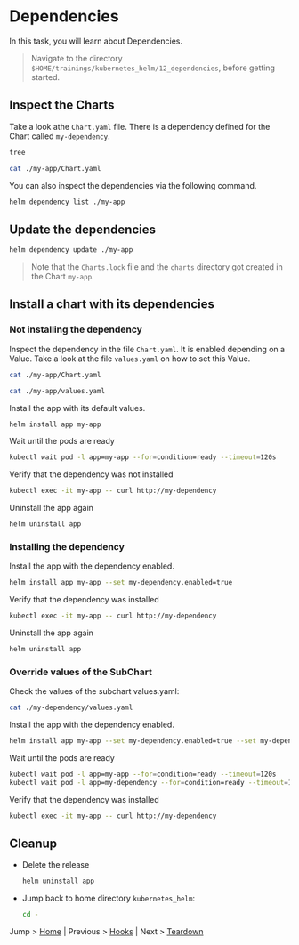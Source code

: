 # Dependencies

In this task, you will learn about Dependencies.

> Navigate to the directory `$HOME/trainings/kubernetes_helm/12_dependencies`, before getting started.

## Inspect the Charts

Take a look athe `Chart.yaml` file. There is a dependency defined for the Chart called `my-dependency`.
```bash
tree

cat ./my-app/Chart.yaml
```

You can also inspect the dependencies via the following command.
```bash
helm dependency list ./my-app 
```

## Update the dependencies

```bash
helm dependency update ./my-app
```
> Note that the `Charts.lock` file and the `charts` directory got created in the Chart `my-app`.

## Install a chart with its dependencies

### Not installing the dependency

Inspect the dependency in the file `Chart.yaml`. It is enabled depending on a Value. Take a look at the file `values.yaml` on how to set this Value.
```bash
cat ./my-app/Chart.yaml

cat ./my-app/values.yaml
```

Install the app with its default values.
```bash
helm install app my-app
```

Wait until the pods are ready
```bash
kubectl wait pod -l app=my-app --for=condition=ready --timeout=120s
```

Verify that the dependency was not installed
```bash
kubectl exec -it my-app -- curl http://my-dependency
```

Uninstall the app again
```bash
helm uninstall app
```

### Installing the dependency

Install the app with the dependency enabled.
```bash
helm install app my-app --set my-dependency.enabled=true
```

Verify that the dependency was installed
```bash
kubectl exec -it my-app -- curl http://my-dependency
```

Uninstall the app again
```bash
helm uninstall app
```

### Override values of the SubChart

Check the values of the subchart values.yaml:

```bash
cat ./my-dependency/values.yaml
```

Install the app with the dependency enabled.
```bash
helm install app my-app --set my-dependency.enabled=true --set my-dependency.content="Bonjour Helm"
```

Wait until the pods are ready
```bash
kubectl wait pod -l app=my-app --for=condition=ready --timeout=120s
kubectl wait pod -l app=my-dependency --for=condition=ready --timeout=120s
```

Verify that the dependency was installed
```bash
kubectl exec -it my-app -- curl http://my-dependency
```

## Cleanup 
* Delete the release
  ```bash
  helm uninstall app
  ```
* Jump back to home directory `kubernetes_helm`:
  ```bash
  cd -
  ```

Jump > [Home](../README.md) | Previous > [Hooks](../11_hooks/README.md) | Next > [Teardown](../99_teardown/README.md)